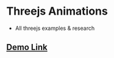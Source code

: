 # Threejs Animations
- All threejs examples &amp; research

## [Demo Link](https://chiragmistry007.github.io/threejs-animations/)
